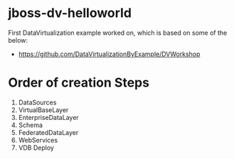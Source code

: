 # jboss-dv-helloworld
First DataVirtualization example worked on, which is based on some of the below:

- https://github.com/DataVirtualizationByExample/DVWorkshop

# Order of creation Steps
1. DataSources
2. VirtualBaseLayer
3. EnterpriseDataLayer
4. Schema
5. FederatedDataLayer
6. WebServices
7. VDB Deploy
